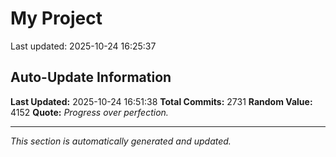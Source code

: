 # My Project


Last updated: 2025-10-24 16:25:37


















































































































































































































































































































































































































































































































































































































































































































































































































































































































































































































































































































































































































































































































































































































































































































































































































































































































































































































































































































































































































































































































































































































































































































































































































































































































































































































































































































































































































































































































































































































































































































































































































































## Auto-Update Information

**Last Updated:** 2025-10-24 16:51:38
**Total Commits:** 2731
**Random Value:** 4152
**Quote:** _Progress over perfection._

---
_This section is automatically generated and updated._